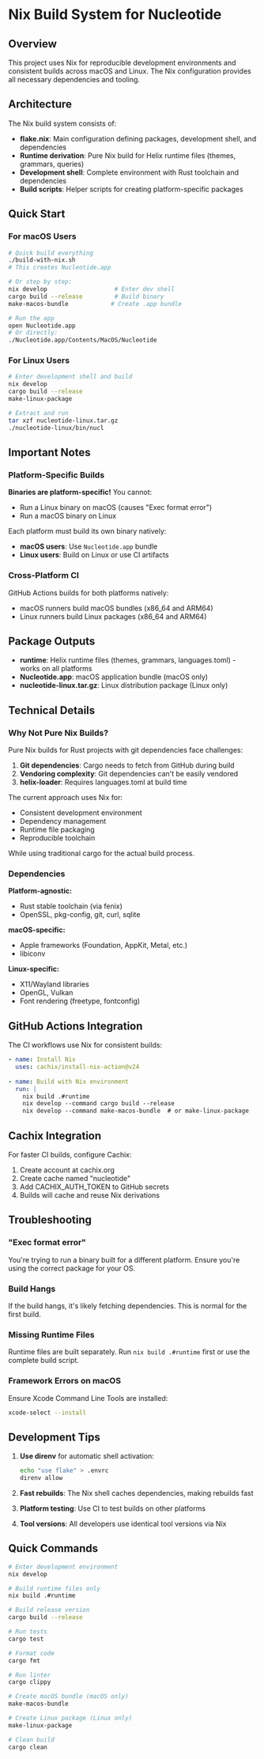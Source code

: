 # Nix Build System for Nucleotide

## Overview

This project uses Nix for reproducible development environments and consistent builds across macOS and Linux. The Nix configuration provides all necessary dependencies and tooling.

## Architecture

The Nix build system consists of:
- **flake.nix**: Main configuration defining packages, development shell, and dependencies
- **Runtime derivation**: Pure Nix build for Helix runtime files (themes, grammars, queries)
- **Development shell**: Complete environment with Rust toolchain and dependencies
- **Build scripts**: Helper scripts for creating platform-specific packages

## Quick Start

### For macOS Users

```bash
# Quick build everything
./build-with-nix.sh
# This creates Nucleotide.app

# Or step by step:
nix develop                   # Enter dev shell
cargo build --release         # Build binary
make-macos-bundle            # Create .app bundle

# Run the app
open Nucleotide.app
# Or directly:
./Nucleotide.app/Contents/MacOS/Nucleotide
```

### For Linux Users

```bash
# Enter development shell and build
nix develop
cargo build --release
make-linux-package

# Extract and run
tar xzf nucleotide-linux.tar.gz
./nucleotide-linux/bin/nucl
```

## Important Notes

### Platform-Specific Builds

**Binaries are platform-specific!** You cannot:
- Run a Linux binary on macOS (causes "Exec format error")
- Run a macOS binary on Linux

Each platform must build its own binary natively:
- **macOS users**: Use `Nucleotide.app` bundle
- **Linux users**: Build on Linux or use CI artifacts

### Cross-Platform CI

GitHub Actions builds for both platforms natively:
- macOS runners build macOS bundles (x86_64 and ARM64)
- Linux runners build Linux packages (x86_64 and ARM64)

## Package Outputs

- **runtime**: Helix runtime files (themes, grammars, languages.toml) - works on all platforms
- **Nucleotide.app**: macOS application bundle (macOS only)
- **nucleotide-linux.tar.gz**: Linux distribution package (Linux only)

## Technical Details

### Why Not Pure Nix Builds?

Pure Nix builds for Rust projects with git dependencies face challenges:
1. **Git dependencies**: Cargo needs to fetch from GitHub during build
2. **Vendoring complexity**: Git dependencies can't be easily vendored
3. **helix-loader**: Requires languages.toml at build time

The current approach uses Nix for:
- Consistent development environment
- Dependency management
- Runtime file packaging
- Reproducible toolchain

While using traditional cargo for the actual build process.

### Dependencies

**Platform-agnostic:**
- Rust stable toolchain (via fenix)
- OpenSSL, pkg-config, git, curl, sqlite

**macOS-specific:**
- Apple frameworks (Foundation, AppKit, Metal, etc.)
- libiconv

**Linux-specific:**
- X11/Wayland libraries
- OpenGL, Vulkan
- Font rendering (freetype, fontconfig)

## GitHub Actions Integration

The CI workflows use Nix for consistent builds:

```yaml
- name: Install Nix
  uses: cachix/install-nix-action@v24
  
- name: Build with Nix environment
  run: |
    nix build .#runtime
    nix develop --command cargo build --release
    nix develop --command make-macos-bundle  # or make-linux-package
```

## Cachix Integration

For faster CI builds, configure Cachix:
1. Create account at cachix.org
2. Create cache named "nucleotide"
3. Add CACHIX_AUTH_TOKEN to GitHub secrets
4. Builds will cache and reuse Nix derivations

## Troubleshooting

### "Exec format error"
You're trying to run a binary built for a different platform. Ensure you're using the correct package for your OS.

### Build Hangs
If the build hangs, it's likely fetching dependencies. This is normal for the first build.

### Missing Runtime Files
Runtime files are built separately. Run `nix build .#runtime` first or use the complete build script.

### Framework Errors on macOS
Ensure Xcode Command Line Tools are installed:
```bash
xcode-select --install
```

## Development Tips

1. **Use direnv** for automatic shell activation:
   ```bash
   echo "use flake" > .envrc
   direnv allow
   ```

2. **Fast rebuilds**: The Nix shell caches dependencies, making rebuilds fast

3. **Platform testing**: Use CI to test builds on other platforms

4. **Tool versions**: All developers use identical tool versions via Nix

## Quick Commands

```bash
# Enter development environment
nix develop

# Build runtime files only
nix build .#runtime

# Build release version
cargo build --release

# Run tests
cargo test

# Format code
cargo fmt

# Run linter
cargo clippy

# Create macOS bundle (macOS only)
make-macos-bundle

# Create Linux package (Linux only)
make-linux-package

# Clean build
cargo clean
```